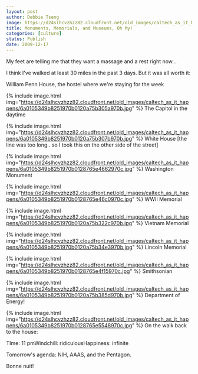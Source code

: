 ```yaml
---
layout: post
author: Debbie Tseng
image: https://d24slhcvzhzz82.cloudfront.net/old_images/caltech_as_it_happens/6a0105349b8251970b0120a75b3036970b.jpg
title: Monuments, Memorials, and Museums, Oh My!
categories: [culture]
status: Publish
date: 2009-12-17
---
```


My feet are telling me that they want a massage and a rest right now...

I think I've walked at least 30 miles in the past 3 days. But it was all worth it:

William Penn House, the hostel where we're staying for the week


{% include image.html img="https://d24slhcvzhzz82.cloudfront.net/old_images/caltech_as_it_happens/6a0105349b8251970b0120a75b305a970b.jpg" %}
The Capitol in the daytime


{% include image.html img="https://d24slhcvzhzz82.cloudfront.net/old_images/caltech_as_it_happens/6a0105349b8251970b0120a75b307b970b.jpg" %}
White House [the line was too long.. so I took this on the other side of the street]


{% include image.html img="https://d24slhcvzhzz82.cloudfront.net/old_images/caltech_as_it_happens/6a0105349b8251970b0128765e4662970c.jpg" %}
Washington Monument


{% include image.html img="https://d24slhcvzhzz82.cloudfront.net/old_images/caltech_as_it_happens/6a0105349b8251970b0128765e46c0970c.jpg" %}
WWII Memorial


{% include image.html img="https://d24slhcvzhzz82.cloudfront.net/old_images/caltech_as_it_happens/6a0105349b8251970b0120a75b322c970b.jpg" %}
Vietnam Memorial


{% include image.html img="https://d24slhcvzhzz82.cloudfront.net/old_images/caltech_as_it_happens/6a0105349b8251970b0120a75b34e3970b.jpg" %}
Lincoln Memorial


{% include image.html img="https://d24slhcvzhzz82.cloudfront.net/old_images/caltech_as_it_happens/6a0105349b8251970b0128765e4f15970c.jpg" %}
Smithsonian


{% include image.html img="https://d24slhcvzhzz82.cloudfront.net/old_images/caltech_as_it_happens/6a0105349b8251970b0120a75b385d970b.jpg" %}
Department of Energy!


{% include image.html img="https://d24slhcvzhzz82.cloudfront.net/old_images/caltech_as_it_happens/6a0105349b8251970b0128765e5548970c.jpg" %}
On the walk back to the house:

TIme: 11 pmWindchill: ridiculousHappiness: infinite

Tomorrow's agenda: NIH, AAAS, and the Pentagon.

Bonne nuit!
